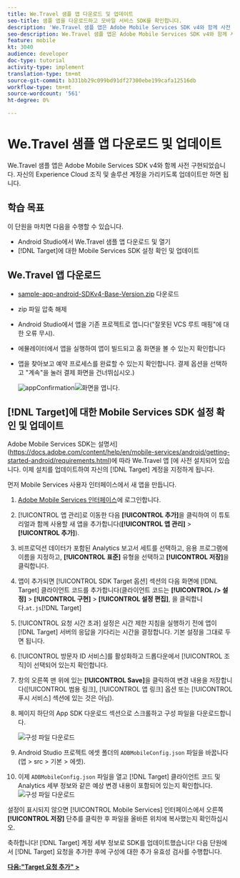 ```yaml
---
title: We.Travel 샘플 앱 다운로드 및 업데이트
seo-title: 샘플 앱을 다운로드하고 모바일 서비스 SDK를 확인합니다.
description: 'We.Travel 샘플 앱은 Adobe Mobile Services SDK v4와 함께 사전 구현되었습니다. 자신의 Experience Cloud 조직 및 솔루션 계정을 가리키도록 업데이트만 하면 됩니다.   '
seo-description: We.Travel 샘플 앱은 Adobe Mobile Services SDK v4와 함께 사전 구현되었습니다. 자신의 Experience Cloud 조직 및 솔루션 계정을 가리키도록 업데이트만 하면 됩니다.
feature: mobile
kt: 3040
audience: developer
doc-type: tutorial
activity-type: implement
translation-type: tm+mt
source-git-commit: b331bb29c099bd91df27300ebe199cafa12516db
workflow-type: tm+mt
source-wordcount: '561'
ht-degree: 0%

---
```



# We.Travel 샘플 앱 다운로드 및 업데이트

We.Travel 샘플 앱은 Adobe Mobile Services SDK v4와 함께 사전 구현되었습니다. 자신의 Experience Cloud 조직 및 솔루션 계정을 가리키도록 업데이트만 하면 됩니다.

## 학습 목표

이 단원을 마치면 다음을 수행할 수 있습니다.

* Android Studio에서 We.Travel 샘플 앱 다운로드 및 열기
* [!DNL Target]에 대한 Mobile Services SDK 설정 확인 및 업데이트

## We.Travel 앱 다운로드

* [sample-app-android-SDKv4-Base-Version.zip](assets/sample-app-android-SDKv4-Base-Version.zip) 다운로드
* zip 파일 압축 해제
* Android Studio에서 앱을 기존 프로젝트로 엽니다(&quot;잘못된 VCS 루트 매핑&quot;에 대한 오류 무시).
* 에뮬레이터에서 앱을 실행하여 앱이 빌드되고 홈 화면을 볼 수 있는지 확인합니다
* 앱을 찾아보고 예약 프로세스를 완료할 수 있는지 확인합니다. 결제 옵션을 선택하고 &quot;계속&quot;을 눌러 결제 화면을 건너뛰십시오.)

   ![appConfirmation ](assets/wetravel_homeScreen.png)![화면을 엽니다.](assets/wetravel_confirmationScreen.png)

## [!DNL Target]에 대한 Mobile Services SDK 설정 확인 및 업데이트

Adobe Mobile Services SDK는 설명서](https://docs.adobe.com/content/help/en/mobile-services/android/getting-started-android/requirements.html)에 따라 We.Travel 앱 [에 사전 설치되어 있습니다. 이제 설치를 업데이트하여 자신의 [!DNL Target] 계정을 지정하게 됩니다.

먼저 Mobile Services 사용자 인터페이스에서 새 앱을 만듭니다.

1. [Adobe Mobile Services 인터페이스](https://mobilemarketing.adobe.com)에 로그인합니다.
1. [!UICONTROL 앱 관리]로 이동한 다음 **[!UICONTROL 추가]**&#x200B;을 클릭하여 이 튜토리얼과 함께 사용할 새 앱을 추가합니다(**[!UICONTROL 앱 관리]** > **[!UICONTROL 추가]**).
1. 비프로덕션 데이터가 포함된 Analytics 보고서 세트를 선택하고, 응용 프로그램에 이름을 지정하고, **[!UICONTROL 표준]** 유형을 선택하고 **[!UICONTROL 저장]**&#x200B;을 클릭합니다.
1. 앱이 추가되면 [!UICONTROL SDK Target 옵션] 섹션의 다음 화면에 [!DNL Target] 클라이언트 코드를 추가합니다(클라이언트 코드는 **[!UICONTROL /> 설정]** > **[!UICONTROL 구현]** > **[!UICONTROL 설정 편집]**, 을 클릭합니다.`at.js`[!DNL Target]
1. [!UICONTROL 요청 시간 초과] 설정은 시간 제한 지침을 실행하기 전에 앱이 [!DNL Target] 서버의 응답을 기다리는 시간을 결정합니다. 기본 설정을 그대로 두면 됩니다.
1. [!UICONTROL 방문자 ID 서비스]를 활성화하고 드롭다운에서 [!UICONTROL 조직]이 선택되어 있는지 확인합니다.
1. 창의 오른쪽 맨 위에 있는 **[!UICONTROL Save]**&#x200B;을 클릭하여 변경 내용을 저장합니다([!UICONTROL 범용 링크], [!UICONTROL 앱 링크] 옵션 또는 [!UICONTROL 푸시 서비스] 섹션에 있는 것은 아님).
1. 페이지 하단의 App SDK 다운로드 섹션으로 스크롤하고 구성 파일을 다운로드합니다.

   ![구성 파일 다운로드](assets/config_file.jpg)

1. Android Studio 프로젝트 에셋 폴더의 `ADBMobileConfig.json` 파일을 바꿉니다(앱 > src > 기본 > 에셋).

1. 이제 `ADBMobileConfig.json` 파일을 열고 [!DNL Target] 클라이언트 코드 및 Analytics 세부 정보와 같은 예상 변경 내용이 포함되어 있는지 확인합니다.
   ![구성 파일 다운로드](assets/client_code.jpg)

설정이 표시되지 않으면 [!UICONTROL Mobile Services] 인터페이스에서 오른쪽 **[!UICONTROL 저장]** 단추를 클릭한 후 파일을 올바른 위치에 복사했는지 확인하십시오.

축하합니다! [!DNL Target] 계정 세부 정보로 SDK를 업데이트했습니다! 다음 단원에서 [!DNL Target] 요청을 추가한 후에 구성에 대한 추가 유효성 검사를 수행합니다.

**[다음:&quot;Target 요청 추가&quot; >](add-requests.md)**
